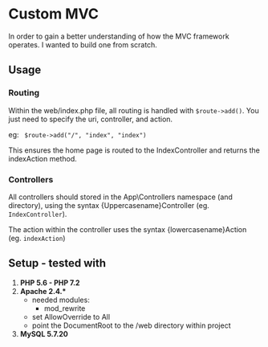 # Custom MVC

In order to gain a better understanding of how the MVC framework operates. I wanted to build one from scratch.


## Usage

### Routing
Within the web/index.php file, all routing is handled with ```$route->add()```. You just need to specify the uri, controller, and action.

eg: ``` $route->add("/", "index", "index")```

This ensures the home page is routed to the IndexController and returns the indexAction method.

### Controllers
All controllers should stored in the App\\Controllers namespace (and directory), using the syntax {Uppercasename}Controller (eg. ```IndexController```).

The action within the controller uses the syntax {lowercasename}Action (eg. ```indexAction```)



## Setup - tested with
1. <strong>PHP 5.6 - PHP 7.2 </strong>
2. <strong>Apache 2.4.\*</strong>
    * needed modules:
        * mod_rewrite
    * set AllowOverride to All
    * point the DocumentRoot to the /web directory within project
3. <strong>MySQL 5.7.20</strong>
